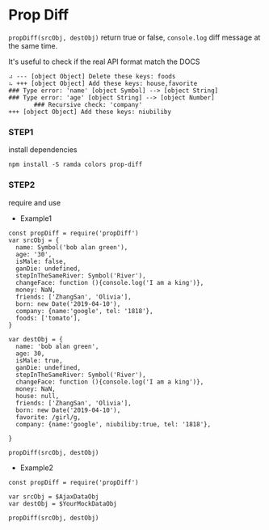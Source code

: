 # Prop Diff
`propDiff(srcObj, destObj)` return true or false, `console.log`  diff message at the same time.

It's useful to check if the real API format match the DOCS

```
⠴ --- [object Object] Delete these keys: foods
⠦ +++ [object Object] Add these keys: house,favorite
### Type error: 'name' [object Symbol] --> [object String]
### Type error: 'age' [object String] --> [object Number]
       ### Recursive check: 'company'
+++ [object Object] Add these keys: niubiliby
```

### STEP1 
install dependencies

```
npm install -S ramda colors prop-diff
```

### STEP2
require and use

* Example1
```
const propDiff = require('propDiff')
var srcObj = {
  name: Symbol('bob alan green'),
  age: '30',
  isMale: false,
  ganDie: undefined,
  stepInTheSameRiver: Symbol('River'),
  changeFace: function (){console.log('I am a king')},
  money: NaN,
  friends: ['ZhangSan', 'Olivia'],
  born: new Date('2019-04-10'),
  company: {name:'google', tel: '1818'},
  foods: ['tomato'],
}

var destObj = {
  name: 'bob alan green',
  age: 30,
  isMale: true,
  ganDie: undefined,
  stepInTheSameRiver: Symbol('River'),
  changeFace: function (){console.log('I am a king')},
  money: NaN,
  house: null,
  friends: ['ZhangSan', 'Olivia'],
  born: new Date('2019-04-10'),
  favorite: /girl/g,
  company: {name:'google', niubiliby:true, tel: '1818'},
  
}

propDiff(srcObj, destObj)

```


* Example2
```
const propDiff = require('propDiff')

var srcObj = $AjaxDataObj 
var destObj = $YourMockDataObj

propDiff(srcObj, destObj)
```
